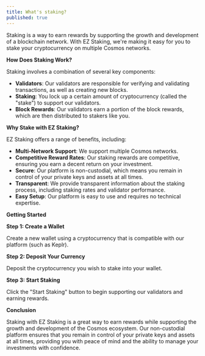 ```yaml
---
title: What's staking?
published: true
---
```


Staking is a way to earn rewards by supporting the growth and development of a blockchain network. With EZ Staking, we're making it easy for you to stake your cryptocurrency on multiple Cosmos networks.

**How Does Staking Work?**

Staking involves a combination of several key components:

* **Validators**: Our validators are responsible for verifying and validating transactions, as well as creating new blocks.
* **Staking**: You lock up a certain amount of cryptocurrency (called the "stake") to support our validators.
* **Block Rewards**: Our validators earn a portion of the block rewards, which are then distributed to stakers like you.

**Why Stake with EZ Staking?**

EZ Staking offers a range of benefits, including:

* **Multi-Network Support**: We support multiple Cosmos networks.
* **Competitive Reward Rates**: Our staking rewards are competitive, ensuring you earn a decent return on your investment.
* **Secure**: Our platform is non-custodial, which means you remain in control of your private keys and assets at all times.
* **Transparent**: We provide transparent information about the staking process, including staking rates and validator performance.
* **Easy Setup**: Our platform is easy to use and requires no technical expertise.

**Getting Started**

**Step 1: Create a Wallet**

Create a new wallet using a cryptocurrency that is compatible with our platform (such as Keplr).

**Step 2: Deposit Your Currency**

Deposit the cryptocurrency you wish to stake into your wallet.

**Step 3: Start Staking**

Click the "Start Staking" button to begin supporting our validators and earning rewards.

**Conclusion**

Staking with EZ Staking is a great way to earn rewards while supporting the growth and development of the Cosmos ecosystem. Our non-custodial platform ensures that you remain in control of your private keys and assets at all times, providing you with peace of mind and the ability to manage your investments with confidence.
